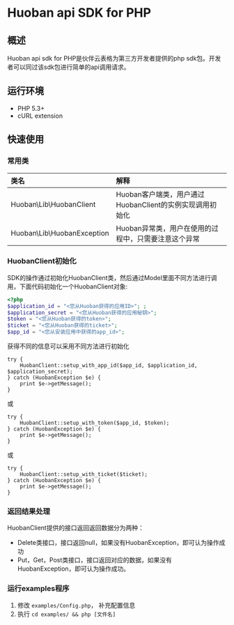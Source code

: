 # Huoban api SDK for PHP

## 概述

Huoban api sdk for PHP是伙伴云表格为第三方开发者提供的php sdk包。开发者可以同过该sdk包进行简单的api调用请求。


## 运行环境
- PHP 5.3+
- cURL extension

## 快速使用

### 常用类

| 类名 | 解释 |
|:------------------|:------------------------------------|
|Huoban\Lib\HuobanClient | Huoban客户端类，用户通过HuobanClient的实例实现调用初始化 |
|Huoban\Lib\HuobanException | Huoban异常类，用户在使用的过程中，只需要注意这个异常|

### HuobanClient初始化

SDK的操作通过初始化HuobanClient类，然后通过Model里面不同方法进行调用，下面代码初始化一个HuobanClient对象:

```php
<?php
$application_id = "<您从Huoban获得的应用ID>"; ;
$application_secret = "<您从Huoban获得的应用秘钥>";
$token = "<您从Huoban获得的token>";
$ticket = "<您从Huoban获得的ticket>";
$app_id = "<您从安装应用中获得的app_id>";
```
获得不同的信息可以采用不同方法进行初始化
```
try {
    HuobanClient::setup_with_app_id($app_id, $application_id, $application_secret);
} catch (HuobanException $e) {
    print $e->getMessage();
}
```
或
```
try {
    HuobanClient::setup_with_token($app_id, $token);
} catch (HuobanException $e) {
    print $e->getMessage();
}
```
或
```
try {
    HuobanClient::setup_with_ticket($ticket);
} catch (HuobanException $e) {
    print $e->getMessage();
}
```

### 返回结果处理

HuobanClient提供的接口返回返回数据分为两种：

* Delete类接口，接口返回null，如果没有HuobanException，即可认为操作成功
* Put，Get，Post类接口，接口返回对应的数据，如果没有HuobanException，即可认为操作成功。

### 运行examples程序

1. 修改 `examples/Config.php`， 补充配置信息
2. 执行 `cd examples/ && php [文件名]`

